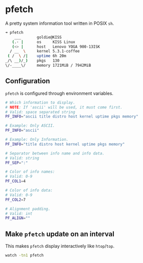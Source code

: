# pfetch

A pretty system information tool written in POSIX `sh`.

```sh
➜ pfetch
    ___       goldie@KISS
   (.· |      os     KISS Linux
   (<> |      host   Lenovo YOGA 900-13ISK
  / __  \     kernel 5.3.1-coffee
 ( /  \ /|    uptime 6h 20m
_/\ __)/_)    pkgs   130
\/-____\/     memory 1721MiB / 7942MiB
```

## Configuration

`pfetch` is configured through environment variables.

```sh
# Which information to display.
# NOTE: If 'ascii' will be used, it must come first.
# Valid: space separated string
PF_INFO="ascii title distro host kernel uptime pkgs memory"

# Example: Only ASCII.
PF_INFO="ascii"

# Example: Only Information.
PF_INFO="title distro host kernel uptime pkgs memory"

# Separator between info name and info data.
# Valid: string
PF_SEP=":"

# Color of info names:
# Valid: 0-9
PF_COL1=4

# Color of info data:
# Valid: 0-9
PF_COL2=7

# Alignment padding.
# Valid: int
PF_ALIGN=""
```

## Make `pfetch` update on an interval

This makes `pfetch` display interactively like `htop`/`top`.

```sh
watch -tn1 pfetch
```
